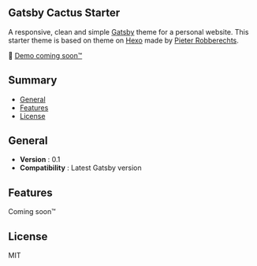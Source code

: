 ## Gatsby Cactus Starter <!-- omit in toc -->

A responsive, clean and simple [Gatsby](https://www.gatsbyjs.org) theme for a personal website. This starter theme is based on theme on [Hexo](https://hexo.io) made by [Pieter Robberechts](https://github.com/probberechts/hexo-theme-cactus).

:cactus: [Demo coming soon&trade;](#)

## Summary<!-- omit in toc -->
- [General](#general)
- [Features](#features)
- [License](#license)

## General

- **Version** : 0.1
- **Compatibility** : Latest Gatsby version


## Features
Coming soon&trade;

## License
MIT